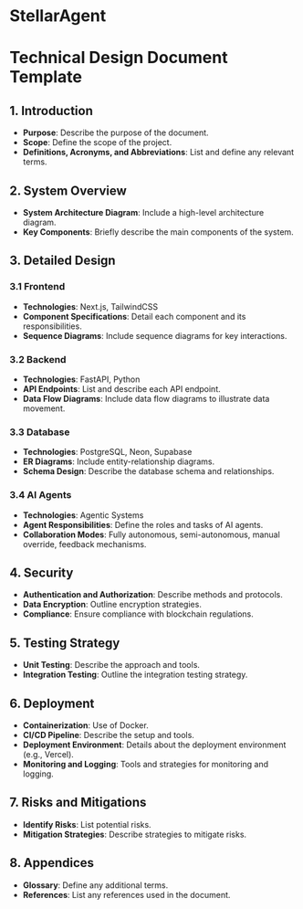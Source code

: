 # StellarAgent

# Technical Design Document Template
## 1. Introduction
- **Purpose**: Describe the purpose of the document.
- **Scope**: Define the scope of the project.
- **Definitions, Acronyms, and Abbreviations**: List and define any relevant terms.
## 2. System Overview
- **System Architecture Diagram**: Include a high-level architecture diagram.
- **Key Components**: Briefly describe the main components of the system.
## 3. Detailed Design
### 3.1 Frontend
- **Technologies**: Next.js, TailwindCSS
- **Component Specifications**: Detail each component and its responsibilities.
- **Sequence Diagrams**: Include sequence diagrams for key interactions.
### 3.2 Backend
- **Technologies**: FastAPI, Python
- **API Endpoints**: List and describe each API endpoint.
- **Data Flow Diagrams**: Include data flow diagrams to illustrate data movement.
### 3.3 Database
- **Technologies**: PostgreSQL, Neon, Supabase
- **ER Diagrams**: Include entity-relationship diagrams.
- **Schema Design**: Describe the database schema and relationships.
### 3.4 AI Agents
- **Technologies**: Agentic Systems
- **Agent Responsibilities**: Define the roles and tasks of AI agents.
- **Collaboration Modes**: Fully autonomous, semi-autonomous, manual override, feedback mechanisms.
## 4. Security
- **Authentication and Authorization**: Describe methods and protocols.
- **Data Encryption**: Outline encryption strategies.
- **Compliance**: Ensure compliance with blockchain regulations.
## 5. Testing Strategy
- **Unit Testing**: Describe the approach and tools.
- **Integration Testing**: Outline the integration testing strategy.
## 6. Deployment
- **Containerization**: Use of Docker.
- **CI/CD Pipeline**: Describe the setup and tools.
- **Deployment Environment**: Details about the deployment environment (e.g., Vercel).
- **Monitoring and Logging**: Tools and strategies for monitoring and logging.
## 7. Risks and Mitigations
- **Identify Risks**: List potential risks.
- **Mitigation Strategies**: Describe strategies to mitigate risks.
## 8. Appendices
- **Glossary**: Define any additional terms.
- **References**: List any references used in the document.


